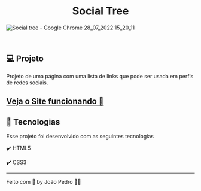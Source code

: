 <h1 align="center">
  Social Tree
</h1>

![Social tree - Google Chrome 28_07_2022 15_20_11](https://user-images.githubusercontent.com/93893533/181612291-68a927ed-c4f0-4815-a2aa-10997f6f0608.png)

<br />

## 💻 Projeto

Projeto de uma página com uma lista de links que pode ser usada em perfis de redes sociais.

 <h2><a href="https://johnpetros.github.io/social-tree/">Veja o Site funcionando 👀</a></h2>

## 🧪 Tecnologias

Esse projeto foi desenvolvido com as seguintes tecnologias

✔️ HTML5

✔️ CSS3

---

Feito com 💜 by João Pedro 👋🏻

